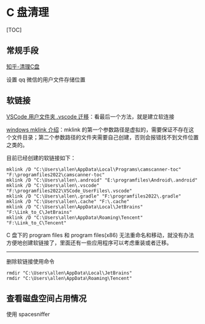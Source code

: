 # C 盘清理

[TOC]

## 常规手段

[知乎-清理C盘](https://zhuanlan.zhihu.com/p/427183314)

设置 qq 微信的用户文件存储位置

## 软链接

[VSCode 用户文件夹 .vscode 迁移](https://blog.csdn.net/weixin_53510183/article/details/126906182#:~:text=%E5%BD%93%E6%88%91%E4%BB%AC%E8%A7%A3%E5%8E%8B%E5%AE%8C%E6%AF%95%E5%90%8E%3A%201%20%E5%9C%A8%E5%BD%93%E5%89%8D%20VSCode%20%E7%9B%AE%E5%BD%95%E4%B8%8B%E6%96%B0%E5%BB%BA%E4%B8%80%E4%B8%AA%20data%20%E6%96%87%E4%BB%B6%E5%A4%B9%202,C%3A%5CUsers%5CAppData%5CRoaming%5CCode%20%E6%96%87%E4%BB%B6%E5%A4%B9%E5%86%85%E7%9A%84%E6%89%80%E6%9C%89%E6%96%87%E4%BB%B6%E5%85%A8%E9%80%89%E5%A4%8D%E5%88%B6%E5%88%B0%20user-data%20%E7%9B%AE%E5%BD%95%E5%86%85%EF%BC%8C%E5%86%8D%E6%AC%A1%E6%89%93%E5%BC%80%20Code.exe%20%E7%A8%8B%E5%BA%8F%EF%BC%8C%E5%B0%B1%E5%8F%AF%E4%BB%A5%E5%8F%91%E7%8E%B0%E6%A0%B9%E4%BB%A5%E5%89%8D%E7%9A%84%20VSCode%20%E4%B8%80%E6%A8%A1%E4%B8%80%E6%A0%B7%E7%9A%84%E9%85%8D%E7%BD%AE%E4%BB%A5%E5%8F%8A%E6%89%A9%E5%B1%95)：看最后一个方法，就是建立软连接

[windows mklink 介绍](https://blog.csdn.net/carpediem_sisy/article/details/122928011)：mklink 的第一个参数路径是虚拟的，需要保证不存在这个文件目录；第二个参数路径的文件夹需要自己创建，否则会报错找不到文件位置之类的。

目前已经创建的软链接如下：

```shell
mklink /D "C:\Users\allen\AppData\Local\Programs\camscanner-toc" "F:\programfiles2022\camscanner-toc"
mklink /D "C:\Users\allen\.android" "E:\programfiles\Android\.android"
mklink /D "C:\Users\allen\.vscode" "F:\programfiles2022\VSCode_UserFiles\.vscode"
mklink /D "C:\Users\allen\.gradle" "F:\programfiles2022\.gradle"
mklink /D "C:\Users\allen\.cache" "F:\.cache"
mklink /D "C:\Users\allen\AppData\Local\JetBrains" "F:\Link_to_C\JetBrains"
mklink /D "C:\Users\allen\AppData\Roaming\Tencent" "F:\Link_to_C\Tencent"
```

C 盘下的 program files 和 program files(x86) 无法重命名和移动，就没有办法方便地创建软链接了，里面还有一些应用程序可以考虑重装或者迁移。

---

删除软链接使用命令

```shell
rmdir "C:\Users\allen\AppData\Local\JetBrains"
rmdir "C:\Users\allen\AppData\Roaming\Tencent"
```

## 查看磁盘空间占用情况

使用 spacesniffer